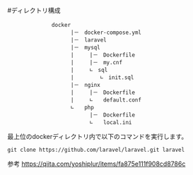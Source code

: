         
#ディレクトリ構成

        　　　     docker            
                        |－　docker-compose.yml             
                        |－　laravel                
                        |－　mysql                  　
                        |　　　|－　Dockerfile                 
                        |　　　|－　my.cnf             
                        |　　　∟　sql                 
                        |　　　　　∟　init.sql                  
                        |－　nginx                  
                        |　　　|－　Dockerfile                　
                        |　　　∟　　default.conf               
                        ∟　　php           
                              |－　Dockerfile            　
                              ∟　　local.ini            
                               
  
  最上位のdockerディレクトリ内で以下のコマンドを実行します。
  ```
  git clone https://github.com/laravel/laravel.git laravel
  ```                              

  参考
  https://qiita.com/yoshiplur/items/fa875e111f908cd8786c
